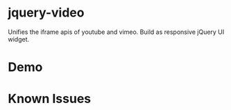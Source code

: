 jquery-video
============

Unifies the iframe apis of youtube and vimeo. Build as responsive jQuery UI widget.

Demo
============

Known Issues
============
